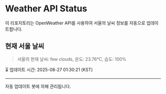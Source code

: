 
# Weather API Status

이 리포지토리는 OpenWeather API를 사용하여 서울의 날씨 정보를 자동으로 업데이트합니다.

## 현재 서울 날씨
> 서울의 현재 날씨: few clouds, 온도: 23.76°C, 습도: 100%

⏳ 업데이트 시간: 2025-08-27 01:30:21 (KST)

---
자동 업데이트 봇에 의해 관리됩니다.
